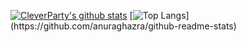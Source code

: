 [![CleverParty's github stats](https://github-readme-stats-git-masterrstaa-rickstaa.vercel.app/api?username=CleverParty&theme=vue)](https://github.com/anuraghazra/github-readme-stats)
[![Top Langs]([https://github-readme-stats.vercel.app/api/top-langs/?](https://github-readme-stats-git-masterrstaa-rickstaa.vercel.app/api?)username=CleverParty&layout=compact)](https://github.com/anuraghazra/github-readme-stats)
